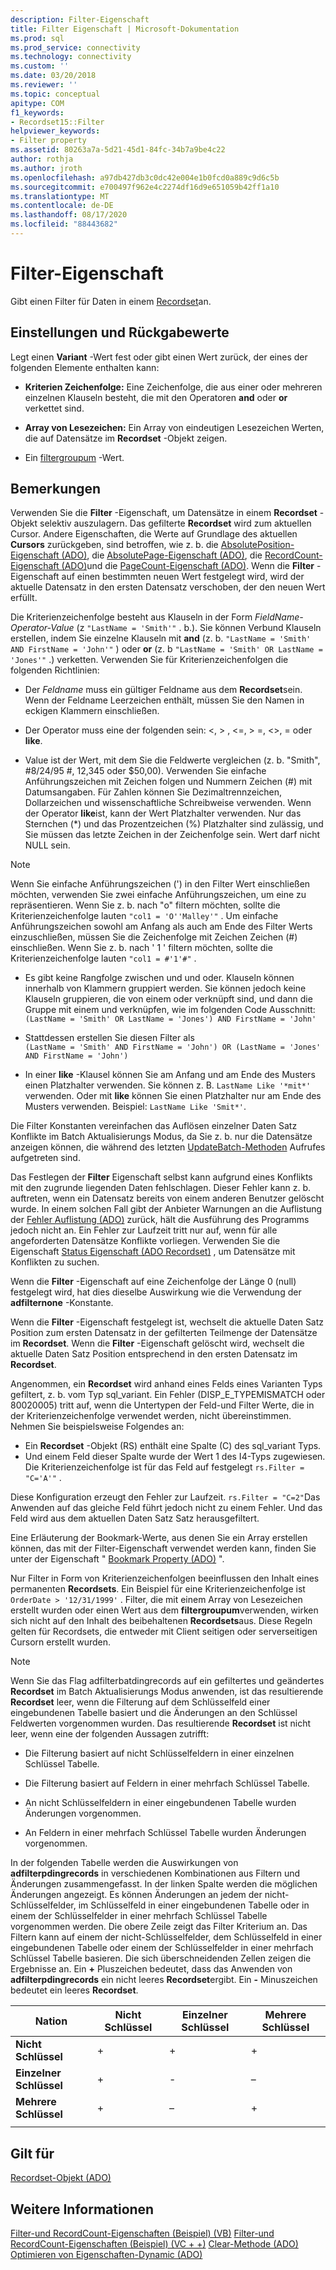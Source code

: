 ```yaml
---
description: Filter-Eigenschaft
title: Filter Eigenschaft | Microsoft-Dokumentation
ms.prod: sql
ms.prod_service: connectivity
ms.technology: connectivity
ms.custom: ''
ms.date: 03/20/2018
ms.reviewer: ''
ms.topic: conceptual
apitype: COM
f1_keywords:
- Recordset15::Filter
helpviewer_keywords:
- Filter property
ms.assetid: 80263a7a-5d21-45d1-84fc-34b7a9be4c22
author: rothja
ms.author: jroth
ms.openlocfilehash: a97db427db3c0dc42e004e1b0fcd0a889c9d6c5b
ms.sourcegitcommit: e700497f962e4c2274df16d9e651059b42ff1a10
ms.translationtype: MT
ms.contentlocale: de-DE
ms.lasthandoff: 08/17/2020
ms.locfileid: "88443682"
---
```

# <a name="filter-property"></a>Filter-Eigenschaft
Gibt einen Filter für Daten in einem [Recordset](../../../ado/reference/ado-api/recordset-object-ado.md)an.  
  
## <a name="settings-and-return-values"></a>Einstellungen und Rückgabewerte

Legt einen **Variant** -Wert fest oder gibt einen Wert zurück, der eines der folgenden Elemente enthalten kann:  
  
-   **Kriterien Zeichenfolge:** Eine Zeichenfolge, die aus einer oder mehreren einzelnen Klauseln besteht, die mit den Operatoren **and** oder **or** verkettet sind.  
  
-   **Array von Lesezeichen:** Ein Array von eindeutigen Lesezeichen Werten, die auf Datensätze im **Recordset** -Objekt zeigen.  
  
-   Ein [filtergroupum](../../../ado/reference/ado-api/filtergroupenum.md) -Wert.  
  
## <a name="remarks"></a>Bemerkungen

Verwenden Sie die **Filter** -Eigenschaft, um Datensätze in einem **Recordset** -Objekt selektiv auszulagern. Das gefilterte **Recordset** wird zum aktuellen Cursor. Andere Eigenschaften, die Werte auf Grundlage des aktuellen **Cursors** zurückgeben, sind betroffen, wie z. b. die [AbsolutePosition-Eigenschaft (ADO)](../../../ado/reference/ado-api/absoluteposition-property-ado.md), die [AbsolutePage-Eigenschaft (ADO)](../../../ado/reference/ado-api/absolutepage-property-ado.md), die [RecordCount-Eigenschaft (ADO)](../../../ado/reference/ado-api/recordcount-property-ado.md)und die [PageCount-Eigenschaft (ADO)](../../../ado/reference/ado-api/pagecount-property-ado.md). Wenn die **Filter** -Eigenschaft auf einen bestimmten neuen Wert festgelegt wird, wird der aktuelle Datensatz in den ersten Datensatz verschoben, der den neuen Wert erfüllt.
  
Die Kriterienzeichenfolge besteht aus Klauseln in der Form *FieldName-Operator-Value* (z `"LastName = 'Smith'"` . b.). Sie können Verbund Klauseln erstellen, indem Sie einzelne Klauseln mit **and** (z. b. `"LastName = 'Smith' AND FirstName = 'John'"` ) oder **or** (z. b `"LastName = 'Smith' OR LastName = 'Jones'"` .) verketten. Verwenden Sie für Kriterienzeichenfolgen die folgenden Richtlinien:

-   Der *Feldname* muss ein gültiger Feldname aus dem **Recordset**sein. Wenn der Feldname Leerzeichen enthält, müssen Sie den Namen in eckigen Klammern einschließen.  
  
-   Der Operator muss eine der folgenden sein: \<, > , \<=, > =,  <>, = oder **like**.  
  
-   Value ist der Wert, mit dem Sie die Feldwerte vergleichen (z. b. "Smith", #8/24/95 #, 12,345 oder $50,00). Verwenden Sie einfache Anführungszeichen mit Zeichen folgen und Nummern Zeichen (#) mit Datumsangaben. Für Zahlen können Sie Dezimaltrennzeichen, Dollarzeichen und wissenschaftliche Schreibweise verwenden. Wenn der Operator **like**ist, kann der Wert Platzhalter verwenden. Nur das Sternchen (*) und das Prozentzeichen (%) Platzhalter sind zulässig, und Sie müssen das letzte Zeichen in der Zeichenfolge sein. Wert darf nicht NULL sein.  
  
> [!NOTE]
>  Wenn Sie einfache Anführungszeichen (') in den Filter Wert einschließen möchten, verwenden Sie zwei einfache Anführungszeichen, um eine zu repräsentieren. Wenn Sie z. b. nach "o" filtern möchten, sollte die Kriterienzeichenfolge lauten `"col1 = 'O''Malley'"` . Um einfache Anführungszeichen sowohl am Anfang als auch am Ende des Filter Werts einzuschließen, müssen Sie die Zeichenfolge mit Zeichen Zeichen (#) einschließen. Wenn Sie z. b. nach ' 1 ' filtern möchten, sollte die Kriterienzeichenfolge lauten `"col1 = #'1'#"` .  
  
-   Es gibt keine Rangfolge zwischen und und oder. Klauseln können innerhalb von Klammern gruppiert werden. Sie können jedoch keine Klauseln gruppieren, die von einem oder verknüpft sind, und dann die Gruppe mit einem und verknüpfen, wie im folgenden Code Ausschnitt:  
 `(LastName = 'Smith' OR LastName = 'Jones') AND FirstName = 'John'`  
  
-   Stattdessen erstellen Sie diesen Filter als  
 `(LastName = 'Smith' AND FirstName = 'John') OR (LastName = 'Jones' AND FirstName = 'John')`  
  
-   In einer **like** -Klausel können Sie am Anfang und am Ende des Musters einen Platzhalter verwenden. Sie können z. B. `LastName Like '*mit*'` verwenden. Oder mit **like** können Sie einen Platzhalter nur am Ende des Musters verwenden. Beispiel: `LastName Like 'Smit*'`.  
  
 Die Filter Konstanten vereinfachen das Auflösen einzelner Daten Satz Konflikte im Batch Aktualisierungs Modus, da Sie z. b. nur die Datensätze anzeigen können, die während des letzten [UpdateBatch-Methoden](../../../ado/reference/ado-api/updatebatch-method.md) Aufrufes aufgetreten sind.  
  
Das Festlegen der **Filter** Eigenschaft selbst kann aufgrund eines Konflikts mit den zugrunde liegenden Daten fehlschlagen. Dieser Fehler kann z. b. auftreten, wenn ein Datensatz bereits von einem anderen Benutzer gelöscht wurde. In einem solchen Fall gibt der Anbieter Warnungen an die Auflistung der [Fehler Auflistung (ADO)](../../../ado/reference/ado-api/errors-collection-ado.md) zurück, hält die Ausführung des Programms jedoch nicht an. Ein Fehler zur Laufzeit tritt nur auf, wenn für alle angeforderten Datensätze Konflikte vorliegen. Verwenden Sie die Eigenschaft [Status Eigenschaft (ADO Recordset)](../../../ado/reference/ado-api/status-property-ado-recordset.md) , um Datensätze mit Konflikten zu suchen.  
  
Wenn die **Filter** -Eigenschaft auf eine Zeichenfolge der Länge 0 (null) festgelegt wird, hat dies dieselbe Auswirkung wie die Verwendung der **adfilternone** -Konstante.
  
Wenn die **Filter** -Eigenschaft festgelegt ist, wechselt die aktuelle Daten Satz Position zum ersten Datensatz in der gefilterten Teilmenge der Datensätze im **Recordset**. Wenn die **Filter** -Eigenschaft gelöscht wird, wechselt die aktuelle Daten Satz Position entsprechend in den ersten Datensatz im **Recordset**.

Angenommen, ein **Recordset** wird anhand eines Felds eines Varianten Typs gefiltert, z. b. vom Typ sql_variant. Ein Fehler (DISP_E_TYPEMISMATCH oder 80020005) tritt auf, wenn die Untertypen der Feld-und Filter Werte, die in der Kriterienzeichenfolge verwendet werden, nicht übereinstimmen. Nehmen Sie beispielsweise Folgendes an:

- Ein **Recordset** -Objekt (RS) enthält eine Spalte (C) des sql_variant Typs.
- Und einem Feld dieser Spalte wurde der Wert 1 des I4-Typs zugewiesen. Die Kriterienzeichenfolge ist für das Feld auf festgelegt `rs.Filter = "C='A'"` .

Diese Konfiguration erzeugt den Fehler zur Laufzeit. `rs.Filter = "C=2"`Das Anwenden auf das gleiche Feld führt jedoch nicht zu einem Fehler. Und das Feld wird aus dem aktuellen Daten Satz Satz herausgefiltert.

Eine Erläuterung der Bookmark-Werte, aus denen Sie ein Array erstellen können, das mit der Filter-Eigenschaft verwendet werden kann, finden Sie unter der Eigenschaft " [Bookmark Property (ADO)](../../../ado/reference/ado-api/bookmark-property-ado.md) ".

Nur Filter in Form von Kriterienzeichenfolgen beeinflussen den Inhalt eines permanenten **Recordsets**. Ein Beispiel für eine Kriterienzeichenfolge ist `OrderDate > '12/31/1999'` . Filter, die mit einem Array von Lesezeichen erstellt wurden oder einen Wert aus dem **filtergroupum**verwenden, wirken sich nicht auf den Inhalt des beibehaltenen **Recordsets**aus. Diese Regeln gelten für Recordsets, die entweder mit Client seitigen oder serverseitigen Cursorn erstellt wurden.
  
> [!NOTE]
>  Wenn Sie das Flag adfilterbatdingrecords auf ein gefiltertes und geändertes **Recordset** im Batch Aktualisierungs Modus anwenden, ist das resultierende **Recordset** leer, wenn die Filterung auf dem Schlüsselfeld einer eingebundenen Tabelle basiert und die Änderungen an den Schlüssel Feldwerten vorgenommen wurden. Das resultierende **Recordset** ist nicht leer, wenn eine der folgenden Aussagen zutrifft:  
  
-   Die Filterung basiert auf nicht Schlüsselfeldern in einer einzelnen Schlüssel Tabelle.  
  
-   Die Filterung basiert auf Feldern in einer mehrfach Schlüssel Tabelle.  
  
-   An nicht Schlüsselfeldern in einer eingebundenen Tabelle wurden Änderungen vorgenommen.  
  
-   An Feldern in einer mehrfach Schlüssel Tabelle wurden Änderungen vorgenommen.  
  
In der folgenden Tabelle werden die Auswirkungen von **adfilterpdingrecords** in verschiedenen Kombinationen aus Filtern und Änderungen zusammengefasst. In der linken Spalte werden die möglichen Änderungen angezeigt. Es können Änderungen an jedem der nicht-Schlüsselfelder, im Schlüsselfeld in einer eingebundenen Tabelle oder in einem der Schlüsselfelder in einer mehrfach Schlüssel Tabelle vorgenommen werden. Die obere Zeile zeigt das Filter Kriterium an. Das Filtern kann auf einem der nicht-Schlüsselfelder, dem Schlüsselfeld in einer eingebundenen Tabelle oder einem der Schlüsselfelder in einer mehrfach Schlüssel Tabelle basieren. Die sich überschneidenden Zellen zeigen die Ergebnisse an. Ein **+** Pluszeichen bedeutet, dass das Anwenden von **adfilterpdingrecords** ein nicht leeres **Recordset**ergibt. Ein **-** Minuszeichen bedeutet ein leeres **Recordset**.  
  
|Nation|Nicht Schlüssel|Einzelner Schlüssel|Mehrere Schlüssel|
|-|--------------|----------------|-------------------|
|**Nicht Schlüssel**|+|+|+|
|**Einzelner Schlüssel**|+|-|–|
|**Mehrere Schlüssel**|+|–|+|
|||||
  
## <a name="applies-to"></a>Gilt für

[Recordset-Objekt (ADO)](../../../ado/reference/ado-api/recordset-object-ado.md)  
  
## <a name="see-also"></a>Weitere Informationen

[Filter-und RecordCount-Eigenschaften (Beispiel) (VB)](../../../ado/reference/ado-api/filter-and-recordcount-properties-example-vb.md) 
 [Filter-und RecordCount-Eigenschaften (Beispiel) (VC + +)](../../../ado/reference/ado-api/filter-and-recordcount-properties-example-vc.md) 
 [Clear-Methode (ADO)](../../../ado/reference/ado-api/clear-method-ado.md) 
 [Optimieren von Eigenschaften-Dynamic (ADO)](../../../ado/reference/ado-api/optimize-property-dynamic-ado.md)
